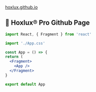 [hoxlux.github.io](https://hoxlux.github.io)

## 🚀 Hoxlux® Pro Github Page

```jsx
import React, { Fragment } from 'react'

import './App.css'

const App = () => {
return (
  <Fragment>
    <App />
  </Fragment>
}

export default App
```
